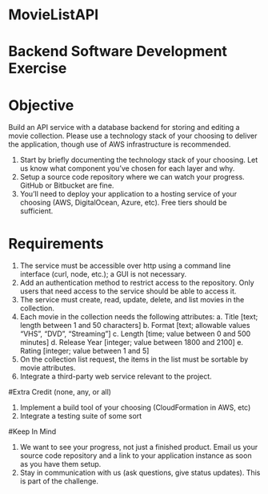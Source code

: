 # MovieListAPI


# Backend Software Development Exercise
# Objective
Build an API service with a database backend for storing and editing a movie collection. Please
use a technology stack of your choosing to deliver the application, though use of AWS
infrastructure is recommended.
1. Start by briefly documenting the technology stack of your choosing. Let us know what
component you’ve chosen for each layer and why.
2. Setup a source code repository where we can watch your progress. GitHub or Bitbucket
are fine.
3. You’ll need to deploy your application to a hosting service of your choosing (AWS,
DigitalOcean, Azure, etc). Free tiers should be sufficient.
# Requirements
1. The service must be accessible over http using a command line interface (curl, node,
etc.); a GUI is not necessary.
2. Add an authentication method to restrict access to the repository. Only users that need
access to the service should be able to access it.
3. The service must create, read, update, delete, and list movies in the collection.
4. Each movie in the collection needs the following attributes:
a. Title [text; length between 1 and 50 characters]
b. Format [text; allowable values “VHS”, “DVD”, “Streaming”]
c. Length [time; value between 0 and 500 minutes]
d. Release Year [integer; value between 1800 and 2100]
e. Rating [integer; value between 1 and 5]
5. On the collection list request, the items in the list must be sortable by movie attributes.
6. Integrate a third-party web service relevant to the project.

#Extra Credit (none, any, or all)
1. Implement a build tool of your choosing (CloudFormation in AWS, etc)
2. Integrate a testing suite of some sort

#Keep In Mind
1. We want to see your progress, not just a finished product. Email us your source code
repository and a link to your application instance as soon as you have them setup.
2. Stay in communication with us (ask questions, give status updates). This is part of the
challenge.
